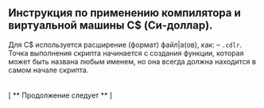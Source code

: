 Инструкция по применению компилятора и виртуальной машины C$ (Си-доллар).
-
Для C$ используется расширение (формат) файл|а(ов), как: – `.cdlr`.
Точка выполнения скрипта начинается с создания функции, которая может быть названа любым именем, но она всегда должна находится в самом начале скрипта.
<br>
<br>
<br>
[
** Продолжение следует **
]
